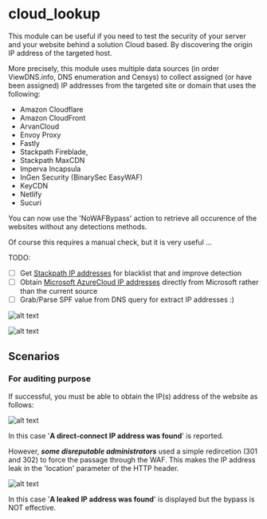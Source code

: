 # cloud_lookup

This module can be useful if you need to test the security of your server and your
website behind a solution Cloud based. By discovering the origin IP address of the
targeted host.

More precisely, this module uses multiple data sources (in order ViewDNS.info, DNS enumeration and Censys)
to collect assigned (or have been assigned) IP addresses from the targeted site or domain
that uses the following:

  - Amazon Cloudflare
  - Amazon CloudFront
  - ArvanCloud
  - Envoy Proxy
  - Fastly
  - Stackpath Fireblade,
  - Stackpath MaxCDN
  - Imperva Incapsula
  - InGen Security (BinarySec EasyWAF)
  - KeyCDN
  - Netlify
  - Sucuri

You can now use the 'NoWAFBypass' action to retrieve all occurence of the websites without any detections methods.

Of course this requires a manual check, but it is very useful ...

TODO:

- [ ] Get [Stackpath IP addresses] for blacklist that and improve detection
- [ ] Obtain [Microsoft AzureCloud IP addresses] directly from Microsoft rather than the current source
- [ ] Grab/Parse SPF value from DNS query for extract IP addresses :)

![alt text][module_info]

![alt text][module_advanced]

## Scenarios

### For auditing purpose

If successful, you must be able to obtain the IP(s) address of the website as follows:

![alt text][module_good]

In this case '**A direct-connect IP address was found**' is reported.

However, **_some disreputable administrators_** used a simple redircetion (301 and 302)
to force the passage through the WAF. This makes the IP address leak in the 'location'
parameter of the HTTP header.

![alt text][module_leak]

In this case '**A leaked IP address was found**' is displayed but the bypass is NOT effective.

[module_info]: https://raw.githubusercontent.com/mekhalleh/cloud_lookup/master/pictures/01-demo.png "Module: info"
[module_advanced]: https://raw.githubusercontent.com/mekhalleh/cloud_lookup/master/pictures/02-demo.png "Module: advanced"
[module_good]: https://raw.githubusercontent.com/mekhalleh/cloud_lookup/master/pictures/03-demo.png "Module: bypass is good"
[module_leak]: https://raw.githubusercontent.com/mekhalleh/cloud_lookup/master/pictures/04-demo.png "Module: IP adress leak"

[Stackpath IP addresses]: https://support.stackpath.com/hc/en-us/articles/360001486326-Using-the-API-to-Pull-StackPath-IP-Blocks
[Microsoft AzureCloud IP addresses]: https://docs.microsoft.com/en-us/azure/cdn/cdn-pop-list-api
